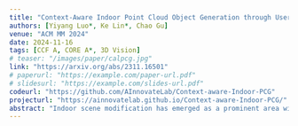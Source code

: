 ```yaml
---  
title: "Context-Aware Indoor Point Cloud Object Generation through User Instructions"  
authors: [Yiyang Luo*, Ke Lin*, Chao Gu]  
venue: "ACM MM 2024"  
date: 2024-11-16  
tags: [CCF A, CORE A*, 3D Vision]  
# teaser: "/images/paper/calpcg.jpg"  
link: "https://arxiv.org/abs/2311.16501"  
# paperurl: "https://example.com/paper-url.pdf"  
# slidesurl: "https://example.com/slides-url.pdf"  
codeurl: "https://github.com/AInnovateLab/Context-aware-Indoor-PCG"  
projecturl: "https://ainnovatelab.github.io/Context-aware-Indoor-PCG/"  
abstract: "Indoor scene modification has emerged as a prominent area within computer vision, particularly for its applications in Augmented Reality (AR) and Virtual Reality (VR). Traditional methods often rely on pre-existing object databases and predetermined object positions, limiting their flexibility and adaptability to new scenarios. In response to this challenge, we present a novel end-to-end multi-modal deep neural network capable of generating point cloud objects seamlessly integrated with their surroundings, driven by textual instructions. Our work proposes a novel approach in scene modification by enabling the creation of new environments with previously unseen object layouts, eliminating the need for pre-stored CAD models. Leveraging Point-E as our generative model, we introduce innovative techniques such as quantized position prediction and Top-K estimation to address the issue of false negatives resulting from ambiguous language descriptions. Furthermore, we conduct comprehensive evaluations to showcase the diversity of generated objects, the efficacy of textual instructions, and the quantitative metrics, affirming the realism and versatility of our model in generating indoor objects. To provide a holistic assessment, we incorporate visual grounding as an additional metric, ensuring the quality and coherence of the scenes produced by our model. Through these advancements, our approach not only advances the state-of-the-art in indoor scene modification but also lays the foundation for future innovations in immersive computing and digital environment creation."  
---  
```

